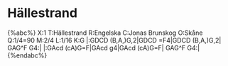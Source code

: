 # Hällestrand

{%abc%}
X:1
T:Hällestrand
R:Engelska
C:Jonas Brunskog
O:Skåne
Q:1/4=90
M:2/4
L:1/16
K:G
|:GDCD (B,A,)G,2|GDCD =F4|GDCD (B,A,)G,2| GAG^F G4:|
|:GAcd (cA)G=F|GAcd g4|GAcd (cA)G=F| GAG^F G4:|
{%endabc%}

